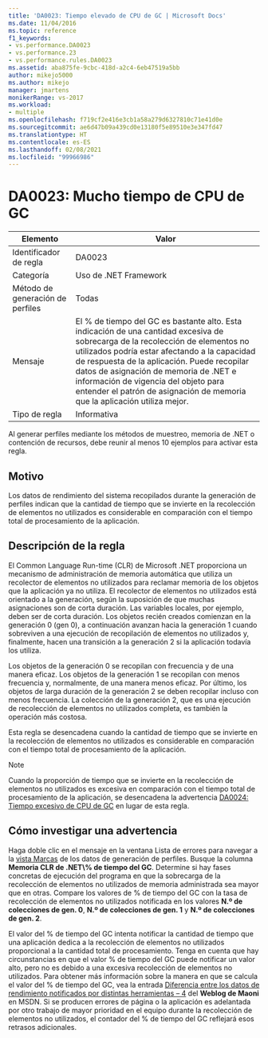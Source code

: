 ```yaml
---
title: 'DA0023: Tiempo elevado de CPU de GC | Microsoft Docs'
ms.date: 11/04/2016
ms.topic: reference
f1_keywords:
- vs.performance.DA0023
- vs.performance.23
- vs.performance.rules.DA0023
ms.assetid: aba875fe-9cbc-418d-a2c4-6eb47519a5bb
author: mikejo5000
ms.author: mikejo
manager: jmartens
monikerRange: vs-2017
ms.workload:
- multiple
ms.openlocfilehash: f719cf2e416e3cb1a58a279d6327810c71e41d0e
ms.sourcegitcommit: ae6d47b09a439cd0e13180f5e89510e3e347fd47
ms.translationtype: HT
ms.contentlocale: es-ES
ms.lasthandoff: 02/08/2021
ms.locfileid: "99966986"
---
```

# <a name="da0023-high-gc-cpu-time"></a>DA0023: Mucho tiempo de CPU de GC

|Elemento|Valor|
|-|-|
|Identificador de regla|DA0023|
|Categoría|Uso de .NET Framework|
|Método de generación de perfiles|Todas|
|Mensaje|El % de tiempo del GC es bastante alto. Esta indicación de una cantidad excesiva de sobrecarga de la recolección de elementos no utilizados podría estar afectando a la capacidad de respuesta de la aplicación. Puede recopilar datos de asignación de memoria de .NET e información de vigencia del objeto para entender el patrón de asignación de memoria que la aplicación utiliza mejor.|
|Tipo de regla|Informativa|

 Al generar perfiles mediante los métodos de muestreo, memoria de .NET o contención de recursos, debe reunir al menos 10 ejemplos para activar esta regla.

## <a name="cause"></a>Motivo
 Los datos de rendimiento del sistema recopilados durante la generación de perfiles indican que la cantidad de tiempo que se invierte en la recolección de elementos no utilizados es considerable en comparación con el tiempo total de procesamiento de la aplicación.

## <a name="rule-description"></a>Descripción de la regla
 El Common Language Run-time (CLR) de Microsoft .NET proporciona un mecanismo de administración de memoria automática que utiliza un recolector de elementos no utilizados para reclamar memoria de los objetos que la aplicación ya no utiliza. El recolector de elementos no utilizados está orientado a la generación, según la suposición de que muchas asignaciones son de corta duración. Las variables locales, por ejemplo, deben ser de corta duración. Los objetos recién creados comienzan en la generación 0 (gen 0), a continuación avanzan hacia la generación 1 cuando sobreviven a una ejecución de recopilación de elementos no utilizados y, finalmente, hacen una transición a la generación 2 si la aplicación todavía los utiliza.

 Los objetos de la generación 0 se recopilan con frecuencia y de una manera eficaz. Los objetos de la generación 1 se recopilan con menos frecuencia y, normalmente, de una manera menos eficaz. Por último, los objetos de larga duración de la generación 2 se deben recopilar incluso con menos frecuencia. La colección de la generación 2, que es una ejecución de recolección de elementos no utilizados completa, es también la operación más costosa.

 Esta regla se desencadena cuando la cantidad de tiempo que se invierte en la recolección de elementos no utilizados es considerable en comparación con el tiempo total de procesamiento de la aplicación.

> [!NOTE]
> Cuando la proporción de tiempo que se invierte en la recolección de elementos no utilizados es excesiva en comparación con el tiempo total de procesamiento de la aplicación, se desencadena la advertencia [DA0024: Tiempo excesivo de CPU de GC](../profiling/da0024-excessive-gc-cpu-time.md) en lugar de esta regla.

## <a name="how-to-investigate-a-warning"></a>Cómo investigar una advertencia
 Haga doble clic en el mensaje en la ventana Lista de errores para navegar a la [vista Marcas](../profiling/marks-view.md) de los datos de generación de perfiles. Busque la columna **Memoria CLR de .NET\\% de tiempo del GC**. Determine si hay fases concretas de ejecución del programa en que la sobrecarga de la recolección de elementos no utilizados de memoria administrada sea mayor que en otras. Compare los valores de % de tiempo del GC con la tasa de recolección de elementos no utilizados notificada en los valores **N.º de colecciones de gen. 0**, **N.º de colecciones de gen. 1** y **N.º de colecciones de gen. 2**.

 El valor del % de tiempo del GC intenta notificar la cantidad de tiempo que una aplicación dedica a la recolección de elementos no utilizados proporcional a la cantidad total de procesamiento. Tenga en cuenta que hay circunstancias en que el valor % de tiempo del GC puede notificar un valor alto, pero no es debido a una excesiva recolección de elementos no utilizados. Para obtener más información sobre la manera en que se calcula el valor del % de tiempo del GC, vea la entrada [Diferencia entre los datos de rendimiento notificados por distintas herramientas – 4](https://devblogs.microsoft.com/maoni/archive/difference-between-perf-data-reported-by-different-tools-4.aspx) del **Weblog de Maoni** en MSDN. Si se producen errores de página o la aplicación es adelantada por otro trabajo de mayor prioridad en el equipo durante la recolección de elementos no utilizados, el contador del % de tiempo del GC reflejará esos retrasos adicionales.
